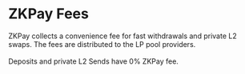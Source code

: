 # ZKPay Fees

ZKPay collects a convenience fee for fast withdrawals and private L2 swaps. The fees are distributed to the LP pool providers.\
\
Deposits and private L2 Sends have 0% ZKPay fee.
